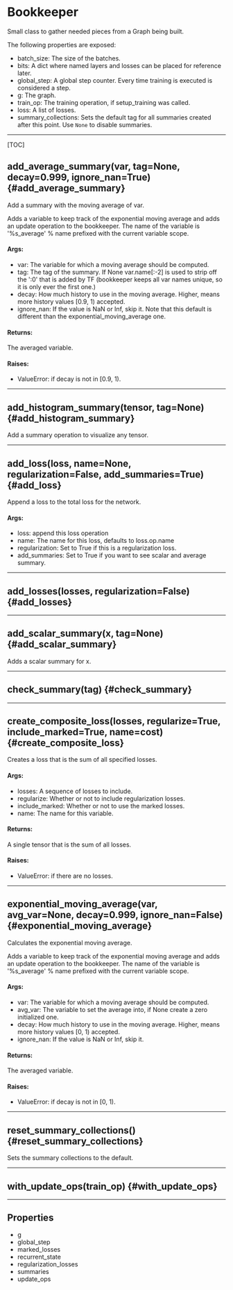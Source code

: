 <!-- This file was automatically generated. -->

# Bookkeeper

Small class to gather needed pieces from a Graph being built.

The following properties are exposed:

* batch_size: The size of the batches.
* bits: A dict where named layers and losses can be placed for reference
    later.
* global_step: A global step counter. Every time training is executed is
    considered a step.
* g: The graph.
* train_op: The training operation, if setup_training was called.
* loss: A list of losses.
* summary_collections: Sets the default tag for all summaries created after
  this point. Use `None` to disable summaries.

- - -

[TOC]


## add_average_summary(var, tag=None, decay=0.999, ignore_nan=True) {#add_average_summary}



Add a summary with the moving average of var.

Adds a variable to keep track of the exponential moving average and adds an
update operation to the bookkeeper. The name of the variable is
'%s_average' % name prefixed with the current variable scope.

#### Args:


* var: The variable for which a moving average should be computed.
* tag: The tag of the summary. If None var.name[:-2] is used to strip off
 the ':0' that is added by TF (bookkeeper keeps all var names unique, so
 it is only ever the first one.)
* decay: How much history to use in the moving average.
 Higher, means more history values [0.9, 1) accepted.
* ignore_nan: If the value is NaN or Inf, skip it. Note that this default
 is different than the exponential_moving_average one.

#### Returns:

The averaged variable.


#### Raises:


* ValueError: if decay is not in [0.9, 1).


- - -

## add_histogram_summary(tensor, tag=None) {#add_histogram_summary}



Add a summary operation to visualize any tensor.





- - -

## add_loss(loss, name=None, regularization=False, add_summaries=True) {#add_loss}



Append a loss to the total loss for the network.

#### Args:


* loss: append this loss operation
* name: The name for this loss, defaults to loss.op.name
* regularization: Set to True if this is a regularization loss.
* add_summaries: Set to True if you want to see scalar and average summary.





- - -

## add_losses(losses, regularization=False) {#add_losses}




- - -

## add_scalar_summary(x, tag=None) {#add_scalar_summary}



Adds a scalar summary for x.





- - -

## check_summary(tag) {#check_summary}




- - -

## create_composite_loss(losses, regularize=True, include_marked=True, name=cost) {#create_composite_loss}



Creates a loss that is the sum of all specified losses.

#### Args:


* losses: A sequence of losses to include.
* regularize: Whether or not to include regularization losses.
* include_marked: Whether or not to use the marked losses.
* name: The name for this variable.

#### Returns:

A single tensor that is the sum of all losses.


#### Raises:


* ValueError: if there are no losses.


- - -

## exponential_moving_average(var, avg_var=None, decay=0.999, ignore_nan=False) {#exponential_moving_average}



Calculates the exponential moving average.

Adds a variable to keep track of the exponential moving average and adds an
update operation to the bookkeeper. The name of the variable is
'%s_average' % name prefixed with the current variable scope.

#### Args:


* var: The variable for which a moving average should be computed.
* avg_var: The variable to set the average into, if None create a zero
 initialized one.
* decay: How much history to use in the moving average.
 Higher, means more history values [0, 1) accepted.
* ignore_nan: If the value is NaN or Inf, skip it.

#### Returns:

The averaged variable.


#### Raises:


* ValueError: if decay is not in [0, 1).


- - -

## reset_summary_collections() {#reset_summary_collections}



Sets the summary collections to the default.





- - -

## with_update_ops(train_op) {#with_update_ops}




- - -
## Properties

* g
* global_step
* marked_losses
* recurrent_state
* regularization_losses
* summaries
* update_ops
